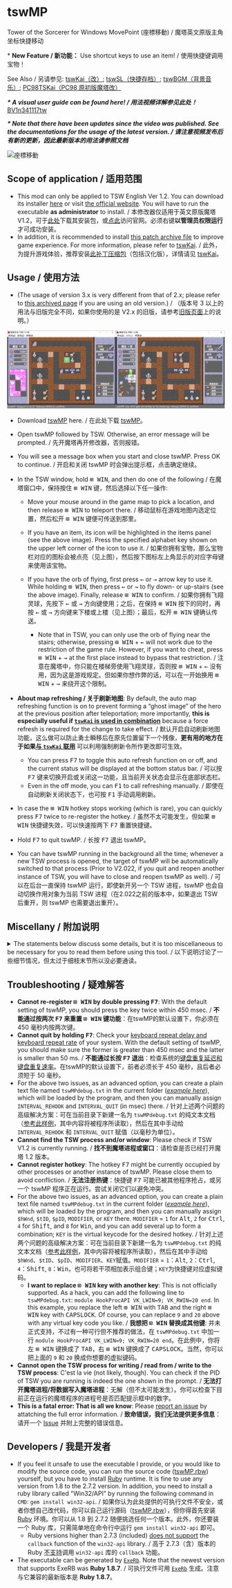 # tswMP
Tower of the Sorcerer for Windows MovePoint (座標移動) / 魔塔英文原版主角坐标快捷移动

\* **New Feature / 新功能：** Use shortcut keys to use an item! / 使用快捷键调用宝物！

See Also / 另请参见: [tswKai（改）](https://github.com/Z-H-Sun/tswKai); [tswSL（快捷存档）](https://github.com/Z-H-Sun/tswSL); [tswBGM（背景音乐）](https://github.com/Z-H-Sun/tswBGM); [PC98TSKai（PC98 原初版魔塔改）](https://github.com/Z-H-Sun/PC98TSKai)

***\* A visual user guide can be found here! / 用法视频详解参见此处！*** <ins>[BV1n341117tw](https://www.bilibili.com/video/BV1n341117tw)</ins>

***\* Note that there have been updates since the video was published. See the documentations for the usage of the latest version. / 请注意视频发布后有新的更新，因此最新版本的用法请参照文档***

![座標移動](https://pixiv.cat/21958211.jpg)

## Scope of application / 适用范围
* This mod can only be applied to TSW English Ver 1.2. You can download its installer <ins>[here](https://ftp.vector.co.jp/14/65/3171/tsw12.exe)</ins> or visit [the official website](http://hp.vector.co.jp/authors/VA013374/game/egame0.html). You will have to run the executable **as administrator** to install. / 本修改器仅适用于英文原版魔塔V1.2，可于<ins>[此处](https://ftp.vector.co.jp/14/65/3171/tsw12.exe)</ins>下载其安装包，或[点此](http://hp.vector.co.jp/authors/VA013374/game/egame0.html)访问官网。必须右键**以管理员权限运行**才可成功安装。
* In addition, it is recommended to install <ins>[this patch archive file](https://github.com/Z-H-Sun/tswKai/raw/main/tsw.patch.zip)</ins> to improve game experience. For more information, please refer to [tswKai](https://github.com/Z-H-Sun/tswKai#game-experience-improvement--%E6%8F%90%E5%8D%87%E6%B8%B8%E6%88%8F%E4%BD%93%E9%AA%8C). / 此外，为提升游戏体验，推荐安装<ins>[此补丁压缩包](https://github.com/Z-H-Sun/tswKai/raw/main/tsw.patch.zip)</ins>（包括汉化版），详情请见 [tswKai](https://github.com/Z-H-Sun/tswKai#game-experience-improvement--%E6%8F%90%E5%8D%87%E6%B8%B8%E6%88%8F%E4%BD%93%E9%AA%8C)。

## Usage / 使用方法
* (The usage of version 3.x is very different from that of 2.x; please refer to [this archived page](https://github.com/Z-H-Sun/tswMP/tree/v2.023) if you are using an old version.) / （版本号 3 以上的用法与旧版完全不同，如果你使用的是 V2.x 的旧版，请参考[旧版页面](https://github.com/Z-H-Sun/tswMP/tree/v2.023)上的说明。）

![Preview](/screenshot.png)

* Download <ins>[tswMP](https://github.com/Z-H-Sun/tswMP/releases/latest/download/tswMP.exe)</ins> here. / 在此处下载 <ins>[tswMP](https://github.com/Z-H-Sun/tswMP/releases/latest/download/tswMP.exe)</ins>。
* Open tswMP followed by TSW. Otherwise, an error message will be prompted. / 先开魔塔再开修改器，否则报错。
* You will see a message box when you start and close tswMP. Press OK to continue. / 开启和关闭 tswMP 时会弹出提示框，点击确定继续。
* In the TSW window, hold <kbd>⊞ WIN</kbd>, and then do one of the following / 在魔塔窗口中，保持按住 <kbd>⊞ WIN</kbd> 键，然后选择以下任一操作:

  * Move your mouse around in the game map to pick a location, and then release <kbd>⊞ WIN</kbd> to teleport there. / 移动鼠标在游戏地图内选定位置，然后松开 <kbd>⊞ WIN</kbd> 键便可传送到那里。
  * If you have an item, its icon will be highlighted in the items panel (see the above image). Press the specified alphabet key shown on the upper left corner of the icon to use it. / 如果你拥有宝物，那么宝物栏对应的图标会被点亮（见上图），然后按下图标左上角显示的对应字母键来使用该宝物。
  * If you have the orb of flying, first press <kbd>←</kbd> or <kbd>→</kbd> arrow key to use it. While holding <kbd>⊞ WIN</kbd>, then press <kbd>←</kbd> or <kbd>→</kbd> to fly down- or up-stairs (see the above image). Finally, release <kbd>⊞ WIN</kbd> to confirm. / 如果你拥有飞翔灵球，先按下 <kbd>←</kbd> 或 <kbd>→</kbd> 方向键使用；之后，在保持 <kbd>⊞ WIN</kbd> 按下的同时，再按 <kbd>←</kbd> 或 <kbd>→</kbd> 方向键来下楼或上楼（见上图）；最后，松开 <kbd>⊞ WIN</kbd> 键确认传送。

    * Note that in TSW, you can only use the orb of flying near the stairs; otherwise, pressing <kbd>⊞ WIN</kbd> + <kbd>←</kbd> will not work due to the restriction of the game rule. However, if you want to cheat, press <kbd>⊞ WIN</kbd> + <kbd>→</kbd> at the first place instead to bypass that restriction. / 注意在魔塔中，你只能在楼梯旁使用飞翔灵球，否则按 <kbd>⊞ WIN</kbd> + <kbd>←</kbd> 没有用，因为这是游戏规定。但如果你想作弊的话，可以在一开始换用 <kbd>⊞ WIN</kbd> + <kbd>→</kbd> 来绕开这个限制。
* <b id="newfeature">About map refreshing / 关于刷新地图</b>: By default, the auto map refreshing function is on to prevent forming a “ghost image” of the hero at the previous position after teleportation; more importantly, **this is especially useful if [`tswKai` is used in combination](https://github.com/Z-H-Sun/tswKai#caution)** because a force refresh is required for the change to take effect. / 默认开启自动刷新地图功能，这么做可以防止勇士瞬移后在原先位置留下一个残像，**更有用的地方在于如果[与 `tswKai` 联用](https://github.com/Z-H-Sun/tswKai#caution)** 可以利用强制刷新令所作更改即可生效。

  * You can press <kbd>F7</kbd> to toggle this auto refresh function on or off, and the current status will be displayed at the bottom status bar. / 可以按 <kbd>F7</kbd> 键来切换开启或关闭这一功能，且当前开关状态会显示在底部状态栏。
  * Even in the off mode, you can <kbd>F1</kbd> to call refreshing manually. / 即使在自动刷新关闭状态下，也可按 <kbd>F1</kbd> 手动调用刷新。
* In case the <kbd>⊞ WIN</kbd> hotkey stops working (which is rare), you can quickly press <kbd>F7</kbd> twice to re-register the hotkey. / 虽然不太可能发生，但如果 <kbd>⊞ WIN</kbd> 快捷键失效，可以快速按两下 <kbd>F7</kbd> 重置快捷键。
* Hold <kbd>F7</kbd> to quit tswMP. / 长按 <kbd>F7</kbd> 退出 tswMP。
* You can have tswMP running in the background all the time; whenever a new TSW process is opened, the target of tswMP will be automatically switched to that process (Prior to V2.022, if you quit and reopen another instance of TSW, you will have to close and reopen tswMP as well). / 可以在后台一直保持 tswMP 运行，即使新开另一个 TSW 进程，tswMP 也会自动切换作用对象为当前 TSW 进程（在2.022之前的版本中，如果退出 TSW 后重开，则 tswMP 也需要退出重开）。

## Miscellany / 附加说明
<details><summary>The statements below discuss some details, but it is too miscellaneous to be necessary for you to read them before using this tool. / 以下说明讨论了一些细节情况，但太过于细枝末节所以没必要通读。</summary>

* I recommend you to turn off the background music of TSW, otherwise the game will get slow at certain events that require map refreshing (like going up/downstairs / using the orb of flying / warp staff / wing to fly up/down). If you must keep it on, I recommend you to turn off auto-refreshing function of tswMP in this case. You can change the initial status of auto-refreshing function to be on/off by assigning `$autoRefresh` in `tswMPdebug.txt` (see the next section for details). / 建议关闭魔塔的背景音乐，否则游戏在执行某些需要刷新地图的事件时会卡（例如上下楼、使用飞翔灵球、瞬移之翼、升华之翼、降临之翼）。如果你一定要开 BGM，那么建议关掉 tswMP 的自动刷新功能。你可以通过在 `tswMPDebug.txt` 里给 `$autoRefresh` 赋值来改变这个自动刷新功能的初始开/关状态。
* If you do not own any item (that has a shortcut key binding to it), the teleportation function is activated immediately you press <kbd>⊞ WIN</kbd>; otherwise, you have to move your mouse around to activate the function after pressing <kbd>⊞ WIN</kbd>. / 如果你没有任何（可用快捷键调用的）宝物，那么一旦 <kbd>⊞ WIN</kbd> 键按下便已激活闪现功能；否则，你需要在按下 <kbd>⊞ WIN</kbd> 后同时移动鼠标才会激活闪现功能。
* Likewise, if you want to cancel (do nothing) after pressing <kbd>⊞ WIN</kbd>, simply release <kbd>⊞ WIN</kbd> if you do not own any item; otherwise if you have items, you have to make sure your mouse is outside the game map before releasing <kbd>⊞ WIN</kbd>, or you will be teleported to where your mouse is. / 同样地，如果在按下 <kbd>⊞ WIN</kbd> 后反悔，不想做任何操作，那么在没有任何宝物的情况下只需松开 <kbd>⊞ WIN</kbd> 即可；但如果你有宝物，必须确保松开 <kbd>⊞ WIN</kbd> 前鼠标处于游戏地图外，否则你将被传送到鼠标所在位置。
* Originally, <kbd>F1</kbd> is the hotkey of the game for showing the help contents of TSW; this original function will be restored after you quit tswMP. / 原本 <kbd>F1</kbd> 是游戏本身的快捷键，用于显示魔塔的帮助内容；这个显示帮助功能会在退出 tswMP 后恢复。
* The <kbd>F7</kbd> hotkey (toggle auto-refresh function on/off) will only work when the TSW window is the foreground window; however, the other two functions, i.e. re-registration of <kbd>⊞ WIN</kbd> (by double pressing) and quit (by holding) work on a whole system level. / 按 <kbd>F7</kbd> 开关自动刷新的快捷键只有在魔塔窗口在前台（选中）时才有效，但是其他两个功能，即两次按下 <kbd>F7</kbd> 重置 <kbd>⊞ WIN</kbd> 键功能及长按 <kbd>F7</kbd> 退出则是系统全局的快捷键。

</details>

## Troubleshooting / 疑难解答
* **Cannot re-register <kbd>⊞ WIN</kbd> by double pressing <kbd>F7</kbd>**:  With the default setting of tswMP, you should press the key twice within 450 msec. / **不能通过按两次 <kbd>F7</kbd> 来重置 <kbd>⊞ WIN</kbd> 键功能**：在tswMP的默认设置下，你必须在 450 毫秒内按两次键。
* **Cannot quit by holding <kbd>F7</kbd>**: Check your [keyboard repeat delay and keyboard repeat rate](https://thegeekpage.com/change-keyboard-repeat-rate-repeat-delay-windows-10/) of your system. With the default setting of tswMP, you should make sure the former is greater than 450 msec and the latter is smaller than 50 ms. / **不能通过长按 <kbd>F7</kbd> 退出**：检查系统的[键盘重复延迟和键盘重复速率](https://thegeekpage.com/change-keyboard-repeat-rate-repeat-delay-windows-10/)。在tswMP的默认设置下，前者必须长于 450 毫秒，且后者必须短于 50 毫秒。
* For the above two issues, as an advanced option, you can create a plain text file named `tswMPdebug.txt` in the current folder (*[example here](/tswMPdebug.txt)*), which will be loaded by the program, and then you can manually assign `INTERVAL_REHOOK` and `INTERVAL_QUIT` (in msec) there. / 针对上述两个问题的高级解决方案：可在当前目录下新建一名为 `tswMPdebug.txt` 的纯文本文档（[参考此样例](/tswMPdebug.txt)，其中内容将被程序所读取），然后在其中手动给 `INTERVAL_REHOOK` 和 `INTERVAL_QUIT` 赋值（以毫秒为单位）。
* **Cannot find the TSW process and/or window**: Please check if TSW V1.2 is currently running. / **找不到魔塔进程或窗口**：请检查是否已经打开魔塔 1.2 版本。
* **Cannot register hotkey**: The hotkey <kbd>F7</kbd> might be currently occupied by other processes or another instance of tswMP. Please close them to avoid confliction. / **无法注册热键**：快捷键 <kbd>F7</kbd> 可能已被其他程序抢占，或另一个 tswMP 程序正在运行。尝试关闭它们以避免冲突。
* For the above two issues, as an advanced option, you can create a plain text file named `tswMPdebug.txt` in the current folder (*[example here](/tswMPdebug.txt)*), which will be loaded by the program, and then you can manually assign `$hWnd`, `$tID`, `$pID`, `MODIFIER`, or `KEY` there. `MODIFIER` = `1` for <kbd>Alt</kbd>, `2` for <kbd>Ctrl</kbd>, `4` for <kbd>Shift</kbd>, and `8` for <kbd>Win</kbd>, and you can add several up to form a combination; `KEY` is the virtual keycode for the desired hotkey. / 针对上述两个问题的高级解决方案：可在当前目录下新建一名为 `tswMPdebug.txt` 的纯文本文档（[参考此样例](/tswMPdebug.txt)，其中内容将被程序所读取），然后在其中手动给`$hWnd`、`$tID`、`$pID`、`MODIFIER`、`KEY`赋值。`MODIFIER` = `1`：<kbd>Alt</kbd>, `2`：<kbd>Ctrl</kbd>, `4`：<kbd>Shift</kbd>, `8`：<kbd>Win</kbd>，也可将若干项相加表示组合键；`KEY`为快捷键对应虚拟键码。
  * **I want to replace <kbd>⊞ WIN</kbd> key with another key**: This is not officially supported. As a hack, you can add the following line to `tswMPdebug.txt`: `module HookProcAPI VK_LWIN=9; VK_RWIN=20 end`. In this example, you replace the left <kbd>⊞ WIN</kbd> with <kbd>TAB</kbd> and the right <kbd>⊞ WIN</kbd> key with <kbd>CAPSLOCK</kbd>. Of course, you can replace `9` and `20` above with any virtual key code you like. / **我想把 <kbd>⊞ WIN</kbd> 替换成其他键**: 并未正式支持，不过有一种可行但不推荐的做法，在 `tswMPdebug.txt` 中加一行 `module HookProcAPI VK_LWIN=9; VK_RWIN=20 end`。在此例中，你将左 <kbd>⊞ WIN</kbd> 键换成了 <kbd>TAB</kbd>，右 <kbd>⊞ WIN</kbd> 键换成了 <kbd>CAPSLOCK</kbd>。当然，你可以把上面的 `9` 和 `20` 换成你想要的虚拟键码。
* **Cannot open the TSW process for writing / read from / write to the TSW process**: C'est la vie (not likely, though). You can check if the PID of TSW you are running is indeed the one shown in the prompt. / **无法打开魔塔进程/将数据写入魔塔进程**：无解（但不太可能发生）。你可以检查下目前正在运行的魔塔程序的进程号是否匹配提示框中的数字。
* **This is a fatal error: That is all we know**: Please [report an issue](https://github.com/Z-H-Sun/tswMP/issues/new/choose) by attatching the full error information. / **致命错误，我们无法提供更多信息**：请开一个 [Issue](https://github.com/Z-H-Sun/tswMP/issues/new/choose) 并附上完整的错误信息。

## Developers / 我是开发者
* If you feel it unsafe to use the executable I provide, or you would like to modify the source code, you can run the source code ([tswMP.rbw](/tswMP.rbw)) yourself, but you have to install [Ruby](https://www.ruby-lang.org/) runtime. It is fine to use any version from 1.8 to the 2.7.2 version. In addition, you need to install a ruby library called "Win32/API" by running the following command in `CMD`: `gem install win32-api`. / 如果你认为此处提供的可执行文件不安全，或者你想自己改代码，你可以自己运行源码（[tswMP.rbw](/tswMP.rbw)），但你得首先安装 [Ruby](https://www.ruby-lang.org/) 环境。你可以从 1.8 到 2.7.2 随便挑选任何一个版本。此外，你还要装一个 Ruby 库，只需简单地在命令行中运行 `gem install win32-api` 即可。
  * Ruby versions higher than 2.7.3 (included) [does not support](https://github.com/cosmo0920/win32-api/issues/60) the `callback` function of the `win32-api` library. / 高于 2.7.3（含）版本的 Ruby [不支持](https://github.com/cosmo0920/win32-api/issues/60)调用 `win32-api` 库的 `callback` 功能。
* The executable can be generated by [`ExeRb`](https://osdn.net/projects/exerb/). Note that the newest version that supports ExeRB was **Ruby 1.8.7**. / 可执行文件可用 [`ExeRb`](https://osdn.net/projects/exerb/) 生成。注意与它兼容的最新版本是 **Ruby 1.8.7**。
